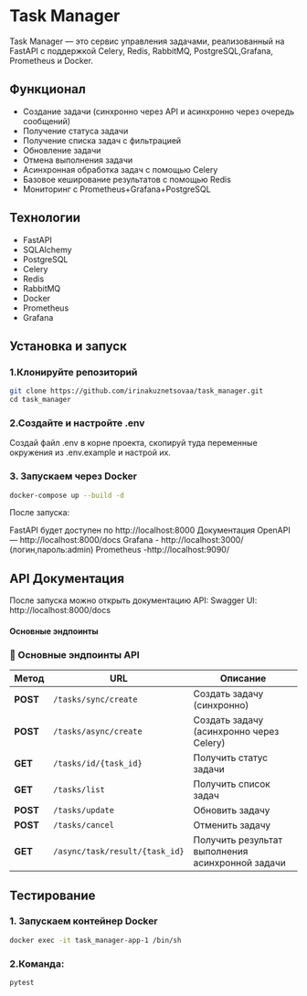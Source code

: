 # Task Manager


Task Manager — это сервис управления задачами, реализованный на FastAPI с поддержкой Celery, Redis, RabbitMQ, PostgreSQL,Grafana, Prometheus и Docker.

## Функционал

- Создание задачи (синхронно через API и асинхронно через очередь сообщений)
- Получение статуса задачи
- Получение списка задач с фильтрацией
- Обновление задачи
- Отмена выполнения задачи
- Асинхронная обработка задач с помощью Celery
- Базовое кеширование результатов с помощью Redis
- Мониторинг с Prometheus+Grafana+PostgreSQL


## Технологии

- FastAPI
- SQLAlchemy 
- PostgreSQL 
- Celery 
- Redis 
- RabbitMQ
- Docker
- Prometheus
- Grafana

## Установка и запуск
### 1.Клонируйте репозиторий

```sh
git clone https://github.com/irinakuznetsovaa/task_manager.git
сd task_manager
```

### 2.Создайте и настройте .env

Создай файл .env в корне проекта, скопируй туда переменные окружения из .env.example и настрой их.
### 3. Запускаем через Docker

```sh
docker-compose up --build -d
```
После запуска:

FastAPI будет доступен по http://localhost:8000
Документация OpenAPI — http://localhost:8000/docs
Grafana - http://localhost:3000/ (логин,пароль:admin)
Prometheus -http://localhost:9090/

## API Документация
После запуска можно открыть документацию API:
Swagger UI: http://localhost:8000/docs

#### Основные эндпоинты

### 📌 Основные эндпоинты API

| **Метод** | **URL**                        | **Описание**                                      |
|-----------|--------------------------------|--------------------------------------------------|
| **POST**  | `/tasks/sync/create`          | Создать задачу (синхронно)                       |
| **POST**  | `/tasks/async/create`         | Создать задачу (асинхронно через Celery)        |
| **GET**   | `/tasks/id/{task_id}`         | Получить статус задачи                           |
| **GET**   | `/tasks/list`                 | Получить список задач                           |
| **POST**  | `/tasks/update`               | Обновить задачу                                 |
| **POST**  | `/tasks/cancel`               | Отменить задачу                                 |
| **GET**   | `/async/task/result/{task_id}` | Получить результат выполнения асинхронной задачи           |




## Тестирование

### 1. Запускаем контейнер Docker

```sh
docker exec -it task_manager-app-1 /bin/sh
```
### 2.Команда:
```sh
pytest
```

